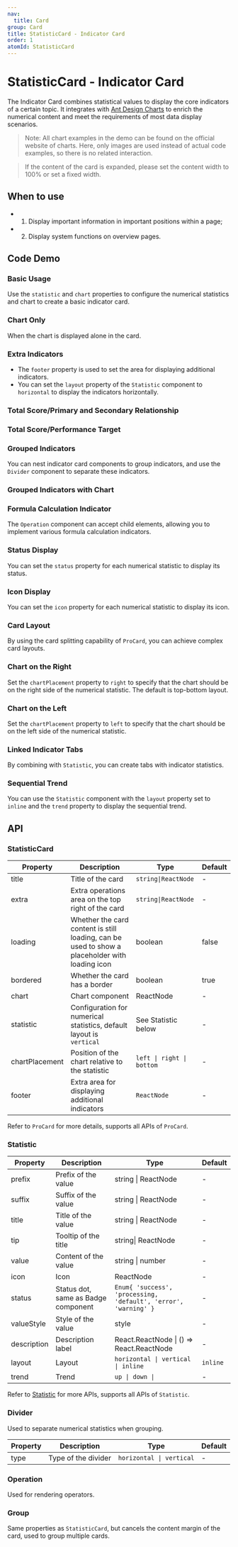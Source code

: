 ```yaml
---
nav:
  title: Card
group: Card
title: StatisticCard - Indicator Card
order: 1
atomId: StatisticCard
---
```


# StatisticCard - Indicator Card

The Indicator Card combines statistical values to display the core indicators of a certain topic. It integrates with [Ant Design Charts](https://charts.ant.design/) to enrich the numerical content and meet the requirements of most data display scenarios.

> Note: All chart examples in the demo can be found on the official website of charts. Here, only images are used instead of actual code examples, so there is no related interaction.

> If the content of the card is expanded, please set the content width to 100% or set a fixed width.

## When to use

- 1. Display important information in important positions within a page;
- 2. Display system functions on overview pages.

## Code Demo

### Basic Usage

Use the `statistic` and `chart` properties to configure the numerical statistics and chart to create a basic indicator card.

<code src="../../../../demos/card/StatisticCard/basic.tsx" background="var(--main-bg-color)"  oldtitle="Basic Usage"></code>

### Chart Only

When the chart is displayed alone in the card.

<code src="../../../../demos/card/StatisticCard/chart.tsx" background="var(--main-bg-color)" oldtitle="Chart Only" ></code>

### Extra Indicators

- The `footer` property is used to set the area for displaying additional indicators.
- You can set the `layout` property of the `Statistic` component to `horizontal` to display the indicators horizontally.

### Total Score/Primary and Secondary Relationship

<code src="../../../../demos/card/StatisticCard/total.tsx" background="var(--main-bg-color)" oldtitle="Total Score/Primary and Secondary Relationship" ></code>

### Total Score/Performance Target

<code src="../../../../demos/card/StatisticCard/total-layout.tsx" background="var(--main-bg-color)" oldtitle="Total Score/Performance Target" ></code>

### Grouped Indicators

You can nest indicator card components to group indicators, and use the `Divider` component to separate these indicators.

### Grouped Indicators with Chart

<code src="../../../../demos/card/StatisticCard/group-chart.tsx" background="var(--main-bg-color)"  oldtitle="Grouped Indicators with Chart"></code>

### Formula Calculation Indicator

The `Operation` component can accept child elements, allowing you to implement various formula calculation indicators.

<code src="../../../../demos/card/StatisticCard/fomula.tsx" background="var(--main-bg-color)" oldtitle="Formula Calculation Indicator" ></code>

### Status Display

You can set the `status` property for each numerical statistic to display its status.

<code src="../../../../demos/card/StatisticCard/status.tsx" background="var(--main-bg-color)" oldtitle="Status Display" ></code>

### Icon Display

You can set the `icon` property for each numerical statistic to display its icon.

<code src="../../../../demos/card/StatisticCard/icon.tsx" background="var(--main-bg-color)" oldtitle="Icon Display" ></code>

### Card Layout

By using the card splitting capability of `ProCard`, you can achieve complex card layouts.

<code src="../../../../demos/card/StatisticCard/layout.tsx" background="var(--main-bg-color)" oldtitle="Card Layout" ></code>

### Chart on the Right

Set the `chartPlacement` property to `right` to specify that the chart should be on the right side of the numerical statistic. The default is top-bottom layout.

<code src="../../../../demos/card/StatisticCard/horizontal.tsx" background="var(--main-bg-color)" oldtitle="Chart on the Right" ></code>

### Chart on the Left

Set the `chartPlacement` property to `left` to specify that the chart should be on the left side of the numerical statistic.

<code src="../../../../demos/card/StatisticCard/horizontal-left.tsx" background="var(--main-bg-color)" oldtitle="Chart on the Left" ></code>

### Linked Indicator Tabs

By combining with `Statistic`, you can create tabs with indicator statistics.

<code src="../../../../demos/card/StatisticCard/tabs-statistic.tsx" background="var(--main-bg-color)" oldtitle="Linked Indicator Tabs" ></code>

### Sequential Trend

You can use the `Statistic` component with the `layout` property set to `inline` and the `trend` property to display the sequential trend.

<code src="../../../../demos/card/StatisticCard/trend.tsx" background="var(--main-bg-color)" oldtitle="Sequential Trend" ></code>

## API

### StatisticCard

| Property | Description | Type | Default |
| --- | --- | --- | --- |
| title | Title of the card | `string\|ReactNode` | - |
| extra | Extra operations area on the top right of the card | `string\|ReactNode` | - |
| loading | Whether the card content is still loading, can be used to show a placeholder with loading icon | boolean | false |
| bordered | Whether the card has a border | boolean | true |
| chart | Chart component | ReactNode | - |
| statistic | Configuration for numerical statistics, default layout is `vertical` | See Statistic below | - |
| chartPlacement | Position of the chart relative to the statistic | `left \| right \| bottom` | - |
| footer | Extra area for displaying additional indicators | `ReactNode` | - |

Refer to `ProCard` for more details, supports all APIs of `ProCard`.

### Statistic

| Property | Description | Type | Default |
| --- | --- | --- | --- |
| prefix | Prefix of the value | string \| ReactNode | - |
| suffix | Suffix of the value | string \| ReactNode | - |
| title | Title of the value | string \| ReactNode | - |
| tip | Tooltip of the title | string\| ReactNode | - |
| value | Content of the value | string \| number | - |
| icon | Icon | ReactNode | - |
| status | Status dot, same as Badge component | `Enum{ 'success', 'processing, 'default', 'error', 'warning' }` | - |
| valueStyle | Style of the value | style | - |
| description | Description label | React.ReactNode \| () => React.ReactNode | - |
| layout | Layout | `horizontal \| vertical \| inline` | `inline` |
| trend | Trend | `up \| down \|` | - |

Refer to [Statistic](https://ant.design/components/statistic/) for more APIs, supports all APIs of `Statistic`.

### Divider

Used to separate numerical statistics when grouping.

| Property | Description         | Type                     | Default |
| -------- | ------------------- | ------------------------ | ------- |
| type     | Type of the divider | `horizontal \| vertical` | -       |

### Operation

Used for rendering operators.

### Group

Same properties as `StatisticCard`, but cancels the content margin of the card, used to group multiple cards.
